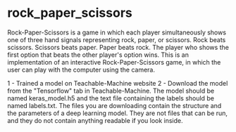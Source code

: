 # rock_paper_scissors

Rock-Paper-Scissors is a game in which each player simultaneously shows one of three hand signals representing rock, paper, or scissors. Rock beats scissors. Scissors beats paper. Paper beats rock.
The player who shows the first option that beats the other player's option wins.
This is an implementation of an interactive Rock-Paper-Scissors game, in which the user can play with the computer using the camera.

1 - Trained a model on Teachable-Machine website
2 - Download the model from the "Tensorflow" tab in Teachable-Machine. The model should be named keras_model.h5 and the text file containing the labels should be named labels.txt.
    The files you are downloading contain the structure and the parameters of a deep learning model. They are not files that can be run, and they do not contain anything readable if you look inside.
